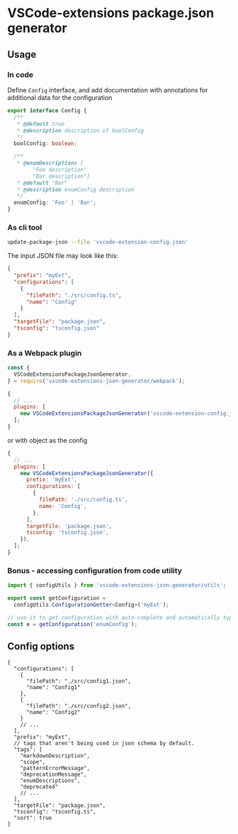 # VSCode-extensions package.json generator

## Usage

### In code

Define `Config` interface, and add documentation with annotations for additional data for the configuration

```ts
export interface Config {
  /**
   * @default true
   * @description description of boolConfig
   */
  boolConfig: boolean;

  /**
   * @enumDescriptions [
        "Foo description"
        "Bar description"]
   * @default "Bar"
   * @description enumConfig description
   */
  enumConfig: 'Foo' | 'Bar';
}
```

### As cli tool

```bash
update-package-json --file 'vscode-extension-config.json'
```

The input JSON file may look like this:

```json
{
  "prefix": "myExt",
  "configurations": [
    {
      "filePath": "./src/config.ts",
      "name": "Config"
    }
  ],
  "targetFile": "package.json",
  "tsconfig": "tsconfig.json"
}
```

### As a Webpack plugin

```js
const {
  VSCodeExtensionsPackageJsonGenerator,
} = require('vscode-extensions-json-generator/webpack');

{
  // ...
  plugins: [
    new VSCodeExtensionsPackageJsonGenerator('vscode-extension-config.json'),
  ];
}
```

or with object as the config

```js
{
  // ...
  plugins: [
    new VSCodeExtensionsPackageJsonGenerator({
      prefix: 'myExt',
      configurations: [
        {
          filePath: './src/config.ts',
          name: 'Config',
        },
      ],
      targetFile: 'package.json',
      tsconfig: 'tsconfig.json',
    }),
  ];
}
```

### Bonus - accessing configuration from code utility

```ts
import { configUtils } from 'vscode-extensions-json-generator/utils';

export const getConfiguration =
  configUtils.ConfigurationGetter<Config>('myExt');

// use it to get configuration with auto-complete and automatically type inference
const e = getConfiguration('enumConfig');
```

## Config options

```jsonc
{
  "configurations": [
    {
      "filePath": "./src/config1.json",
      "name": "Config1"
    },
    {
      "filePath": "./src/config2.json",
      "name": "Config2"
    }
    // ...
  ],
  "prefix": "myExt",
  // tags that aren't being used in json schema by default.
  "tags": [
    "markdownDescription",
    "scope",
    "patternErrorMessage",
    "deprecationMessage",
    "enumDescriptions",
    "deprecated"
    // ...
  ],
  "targetFile": "package.json",
  "tsconfig": "tsconfig.ts",
  "sort": true
}
```
